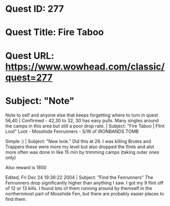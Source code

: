 # Quest ID: 277
# Quest Title: Fire Taboo
# Quest URL: https://www.wowhead.com/classic/quest=277
# Subject: "Note"
Note to self and anyone else that keeps forgetting where to turn in quest 56,40 | Confirmed - 42,30 to 32, 30 has easy pulls. Many singles around the camps in this area but still a poor drop rate. | Subject: "Fire Taboo | Flint Loot"
Loot - Mosshide Fenrunners - S/W of IRONBANDS TOMB

Simple :) | Subject: "New look."
Did this at 26. I was killing Brutes and Trappers these were more my level but also dropped the flints and alot more often was done in like 15 min by trimming camps (taking outer ones only)

Also reward is 1850

Edited, Fri Dec 24 19:36:22 2004 | Subject: "Find the Fenrunners"
The Fenrunners drop significantly higher than anything I saw. I got my 9 flint off of 12 or 13 kills. I found lots of them running around by themself in the northernmost part of Mosshide Fen, but there are probably easier places to find them.